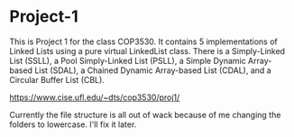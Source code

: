 # Project-1

This is Project 1 for the class COP3530. It contains 5 implementations of Linked Lists using a pure virtual LinkedList class.
There is a Simply-Linked List (SSLL), a Pool Simply-Linked List (PSLL), a Simple Dynamic Array-based List (SDAL), a Chained Dynamic Array-based List (CDAL), and a Circular Buffer List (CBL).

https://www.cise.ufl.edu/~dts/cop3530/proj1/

Currently the file structure is all out of wack because of me changing the folders to lowercase. I'll fix it later.
